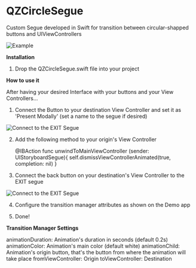 # QZCircleSegue

Custom Segue developed in Swift for transition between circular-shapped buttons and UIViewControllers

![Example](https://www.dribba.com/external/QZCircleSegue/example.gif)


**Installation**

1) Drop the QZCircleSegue.swift file into your project 

**How to use it**

After having your desired Interface with your buttons and your View Controllers...

1) Connect the Button to your destination View Controller and set it as 'Present Modally' (set a name to the segue if desired)

![Connect to the EXIT Segue](https://www.dribba.com/external/QZCircleSegue/connect.jpg "Connect to the EXIT Segue")

2) Add the following method to your origin's View Controller

	@IBAction func unwindToMainViewController (sender: UIStoryboardSegue){
   		self.dismissViewControllerAnimated(true, completion: nil)
	}

3) Connect the back button on your destination's View Controller to the EXIT segue

![Connect to the EXIT Segue](https://www.dribba.com/external/QZCircleSegue/exit.jpg "Connect to the EXIT Segue")

4) Configure the transition manager attributes as shown on the Demo app

5) Done!

**Transition Manager Settings**

   animationDuration: Animation's duration in seconds (default 0.2s)
   animationColor: Animation's main color (default white)
   animationChild: Animation's origin button, that's the button from where the animation will take place
   fromViewController: Origin
   toViewController: Destination
    



